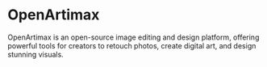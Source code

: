 # OpenArtimax
OpenArtimax is an open-source image editing and design platform, offering powerful tools for creators to retouch photos, create digital art, and design stunning visuals.

